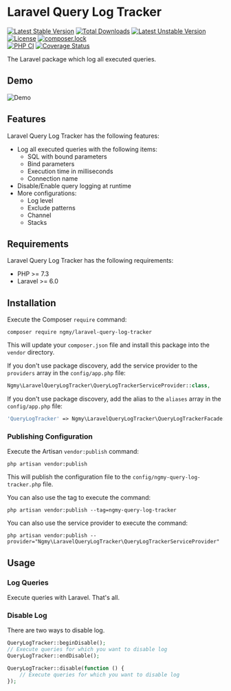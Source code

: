 # Laravel Query Log Tracker

[![Latest Stable Version](https://poser.pugx.org/ngmy/laravel-query-log-tracker/v/stable)](https://packagist.org/packages/ngmy/laravel-query-log-tracker)
[![Total Downloads](https://poser.pugx.org/ngmy/laravel-query-log-tracker/downloads)](https://packagist.org/packages/ngmy/laravel-query-log-tracker)
[![Latest Unstable Version](https://poser.pugx.org/ngmy/laravel-query-log-tracker/v/unstable)](https://packagist.org/packages/ngmy/laravel-query-log-tracker)
[![License](https://poser.pugx.org/ngmy/laravel-query-log-tracker/license)](https://packagist.org/packages/ngmy/laravel-query-log-tracker)
[![composer.lock](https://poser.pugx.org/ngmy/laravel-query-log-tracker/composerlock)](https://packagist.org/packages/ngmy/laravel-query-log-tracker)<br>
[![PHP CI](https://github.com/ngmy/laravel-query-log-tracker/workflows/PHP%20CI/badge.svg)](https://github.com/ngmy/laravel-query-log-tracker/actions?query=workflow%3A%22PHP+CI%22)
[![Coverage Status](https://coveralls.io/repos/github/ngmy/laravel-query-log-tracker/badge.svg?branch=master)](https://coveralls.io/github/ngmy/laravel-query-log-tracker?branch=master)

The Laravel package which log all executed queries.

## Demo

![Demo](https://ngmy.github.io/laravel-query-log-tracker/demo.gif)

## Features

Laravel Query Log Tracker has the following features:

* Log all executed queries with the following items:
  * SQL with bound parameters
  * Bind parameters
  * Execution time in milliseconds
  * Connection name
* Disable/Enable query logging at runtime
* More configurations:
  * Log level
  * Exclude patterns
  * Channel
  * Stacks

## Requirements

Laravel Query Log Tracker has the following requirements:

* PHP >= 7.3
* Laravel >= 6.0

## Installation

Execute the Composer `require` command:
```console
composer require ngmy/laravel-query-log-tracker
```
This will update your `composer.json` file and install this package into the `vendor` directory.

If you don't use package discovery, add the service provider to the `providers` array in the `config/app.php` file:
```php
Ngmy\LaravelQueryLogTracker\QueryLogTrackerServiceProvider::class,
```

If you don't use package discovery, add the alias to the `aliases` array in the `config/app.php` file:
```php
'QueryLogTracker' => Ngmy\LaravelQueryLogTracker\QueryLogTrackerFacade::class,
```

### Publishing Configuration

Execute the Artisan `vendor:publish` command:
```console
php artisan vendor:publish
```
This will publish the configuration file to the `config/ngmy-query-log-tracker.php` file.

You can also use the tag to execute the command:
```console
php artisan vendor:publish --tag=ngmy-query-log-tracker
```

You can also use the service provider to execute the command:
```console
php artisan vendor:publish --provider="Ngmy\LaravelQueryLogTracker\QueryLogTrackerServiceProvider"
```

## Usage

### Log Queries

Execute queries with Laravel. That's all.

### Disable Log

There are two ways to disable log.
```php
QueryLogTracker::beginDisable();
// Execute queries for which you want to disable log
QueryLogTracker::endDisable();
```
```php
QueryLogTracker::disable(function () {
    // Execute queries for which you want to disable log
});
```

